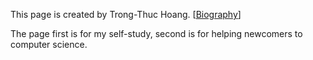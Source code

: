 This page is created by Trong-Thuc Hoang. \[[Biography](./bio.md)\]

The page first is for my self-study, second is for helping newcomers to computer science.
